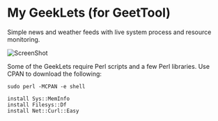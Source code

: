# My GeekLets (for GeetTool)

Simple news and weather feeds with live system process and resource monitoring.

![ScreenShot](images/screenshot.png)

Some of the GeekLets require Perl scripts and a few Perl libraries.  Use CPAN to download the following:

    sudo perl -MCPAN -e shell

    install Sys::MemInfo
    install Filesys::Df
    install Net::Curl::Easy

